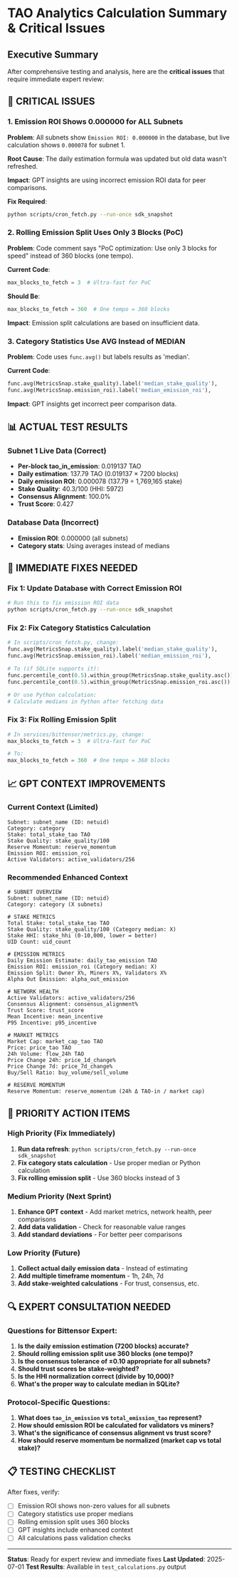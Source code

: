 # TAO Analytics Calculation Summary & Critical Issues

## Executive Summary

After comprehensive testing and analysis, here are the **critical issues** that require immediate expert review:

## 🚨 CRITICAL ISSUES

### 1. **Emission ROI Shows 0.000000 for ALL Subnets**
**Problem**: All subnets show `Emission ROI: 0.000000` in the database, but live calculation shows `0.000078` for subnet 1.

**Root Cause**: The daily estimation formula was updated but old data wasn't refreshed.

**Impact**: GPT insights are using incorrect emission ROI data for peer comparisons.

**Fix Required**: 
```bash
python scripts/cron_fetch.py --run-once sdk_snapshot
```

### 2. **Rolling Emission Split Uses Only 3 Blocks (PoC)**
**Problem**: Code comment says "PoC optimization: Use only 3 blocks for speed" instead of 360 blocks (one tempo).

**Current Code**:
```python
max_blocks_to_fetch = 3  # Ultra-fast for PoC
```

**Should Be**:
```python
max_blocks_to_fetch = 360  # One tempo = 360 blocks
```

**Impact**: Emission split calculations are based on insufficient data.

### 3. **Category Statistics Use AVG Instead of MEDIAN**
**Problem**: Code uses `func.avg()` but labels results as 'median'.

**Current Code**:
```python
func.avg(MetricsSnap.stake_quality).label('median_stake_quality'),
func.avg(MetricsSnap.emission_roi).label('median_emission_roi'),
```

**Impact**: GPT insights get incorrect peer comparison data.

## 📊 ACTUAL TEST RESULTS

### Subnet 1 Live Data (Correct)
- **Per-block tao_in_emission**: 0.019137 TAO
- **Daily estimation**: 137.79 TAO (0.019137 × 7200 blocks)
- **Daily emission ROI**: 0.000078 (137.79 ÷ 1,769,165 stake)
- **Stake Quality**: 40.3/100 (HHI: 5972)
- **Consensus Alignment**: 100.0%
- **Trust Score**: 0.427

### Database Data (Incorrect)
- **Emission ROI**: 0.000000 (all subnets)
- **Category stats**: Using averages instead of medians

## 🔧 IMMEDIATE FIXES NEEDED

### Fix 1: Update Database with Correct Emission ROI
```bash
# Run this to fix emission ROI data
python scripts/cron_fetch.py --run-once sdk_snapshot
```

### Fix 2: Fix Category Statistics Calculation
```python
# In scripts/cron_fetch.py, change:
func.avg(MetricsSnap.stake_quality).label('median_stake_quality'),
func.avg(MetricsSnap.emission_roi).label('median_emission_roi'),

# To (if SQLite supports it):
func.percentile_cont(0.5).within_group(MetricsSnap.stake_quality.asc()).label('median_stake_quality'),
func.percentile_cont(0.5).within_group(MetricsSnap.emission_roi.asc()).label('median_emission_roi'),

# Or use Python calculation:
# Calculate medians in Python after fetching data
```

### Fix 3: Fix Rolling Emission Split
```python
# In services/bittensor/metrics.py, change:
max_blocks_to_fetch = 3  # Ultra-fast for PoC

# To:
max_blocks_to_fetch = 360  # One tempo = 360 blocks
```

## 📈 GPT CONTEXT IMPROVEMENTS

### Current Context (Limited)
```
Subnet: subnet_name (ID: netuid)
Category: category
Stake: total_stake_tao TAO
Stake Quality: stake_quality/100
Reserve Momentum: reserve_momentum
Emission ROI: emission_roi
Active Validators: active_validators/256
```

### Recommended Enhanced Context
```
# SUBNET OVERVIEW
Subnet: subnet_name (ID: netuid)
Category: category (X subnets)

# STAKE METRICS
Total Stake: total_stake_tao TAO
Stake Quality: stake_quality/100 (Category median: X)
Stake HHI: stake_hhi (0-10,000, lower = better)
UID Count: uid_count

# EMISSION METRICS
Daily Emission Estimate: daily_tao_emission TAO
Emission ROI: emission_roi (Category median: X)
Emission Split: Owner X%, Miners X%, Validators X%
Alpha Out Emission: alpha_out_emission

# NETWORK HEALTH
Active Validators: active_validators/256
Consensus Alignment: consensus_alignment%
Trust Score: trust_score
Mean Incentive: mean_incentive
P95 Incentive: p95_incentive

# MARKET METRICS
Market Cap: market_cap_tao TAO
Price: price_tao TAO
24h Volume: flow_24h TAO
Price Change 24h: price_1d_change%
Price Change 7d: price_7d_change%
Buy/Sell Ratio: buy_volume/sell_volume

# RESERVE MOMENTUM
Reserve Momentum: reserve_momentum (24h Δ TAO-in / market cap)
```

## 🎯 PRIORITY ACTION ITEMS

### High Priority (Fix Immediately)
1. **Run data refresh**: `python scripts/cron_fetch.py --run-once sdk_snapshot`
2. **Fix category stats calculation** - Use proper median or Python calculation
3. **Fix rolling emission split** - Use 360 blocks instead of 3

### Medium Priority (Next Sprint)
1. **Enhance GPT context** - Add market metrics, network health, peer comparisons
2. **Add data validation** - Check for reasonable value ranges
3. **Add standard deviations** - For better peer comparisons

### Low Priority (Future)
1. **Collect actual daily emission data** - Instead of estimating
2. **Add multiple timeframe momentum** - 1h, 24h, 7d
3. **Add stake-weighted calculations** - For trust, consensus, etc.

## 🔍 EXPERT CONSULTATION NEEDED

### Questions for Bittensor Expert:
1. **Is the daily emission estimation (7200 blocks) accurate?**
2. **Should rolling emission split use 360 blocks (one tempo)?**
3. **Is the consensus tolerance of ±0.10 appropriate for all subnets?**
4. **Should trust scores be stake-weighted?**
5. **Is the HHI normalization correct (divide by 10,000)?**
6. **What's the proper way to calculate median in SQLite?**

### Protocol-Specific Questions:
1. **What does `tao_in_emission` vs `total_emission_tao` represent?**
2. **How should emission ROI be calculated for validators vs miners?**
3. **What's the significance of consensus alignment vs trust score?**
4. **How should reserve momentum be normalized (market cap vs total stake)?**

## 📋 TESTING CHECKLIST

After fixes, verify:
- [ ] Emission ROI shows non-zero values for all subnets
- [ ] Category statistics use proper medians
- [ ] Rolling emission split uses 360 blocks
- [ ] GPT insights include enhanced context
- [ ] All calculations pass validation checks

---

**Status**: Ready for expert review and immediate fixes
**Last Updated**: 2025-07-01
**Test Results**: Available in `test_calculations.py` output 